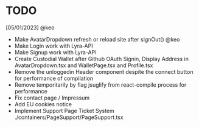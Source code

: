 TODO
====

[05/01/2023] @keo
- Make AvatarDropdown refresh or reload site after signOut() @keo
- Make Login work with Lyra-API
- Make Signup work with Lyra-API
- Create Custodial Wallet after Github OAuth Signin, Display Address
  in AvatarDropdown.tsx and WalletPage.tsx and Profile.tsx
- Remove the unloggedin Header component despite the connect button
  for performance of compilation
- Remove temporitarily by flag jsuglify from react-compile process
  for performance
- Fix contact page / Impressum
- Add EU cookies notice
- Implement Support Page Ticket System ./containers/PageSupport/PageSupport.tsx
